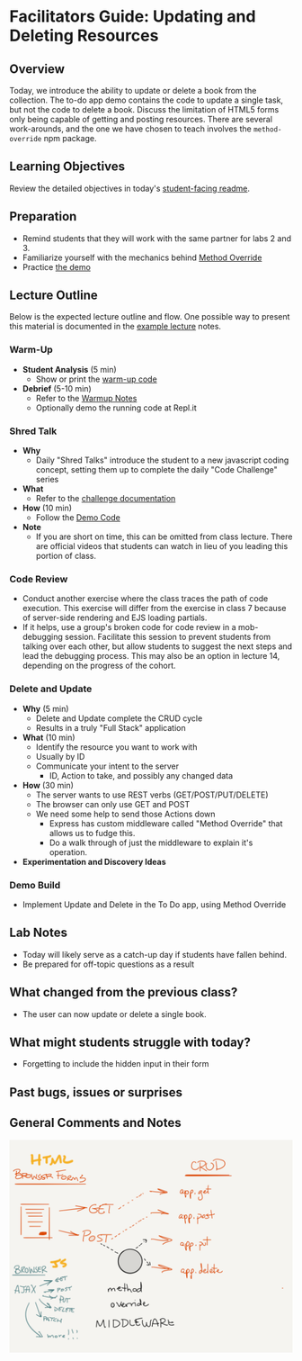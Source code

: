 # Facilitators Guide: Updating and Deleting Resources

## Overview

Today, we introduce the ability to update or delete a book from the collection. The to-do app demo contains the code to update a single task, but not the code to delete a book. Discuss the limitation of HTML5 forms only being capable of getting and posting resources. There are several work-arounds, and the one we have chosen to teach involves the `method-override` npm package.

## Learning Objectives

Review the detailed objectives in today's [student-facing readme](../README.md).

## Preparation

- Remind students that they will work with the same partner for labs 2 and 3.
- Familiarize yourself with the mechanics behind [Method Override](./DEMO.md)
- Practice [the demo](../demo/todo-app)

## Lecture Outline

Below is the expected lecture outline and flow. One possible way to present this material is documented in the [example lecture](../facilitator/LECTURE-EXAMPLE.md) notes.

### Warm-Up

- **Student Analysis** (5 min)
  - Show or print the [warm-up code](../warm-up/warm-up.md)
- **Debrief** (5-10 min)
  - Refer to the [Warmup Notes](../warm-up/NOTES.md)
  - Optionally demo the running code at Repl.it

### Shred Talk

- **Why**
  - Daily "Shred Talks" introduce the student to a new javascript coding concept, setting them up to complete the daily "Code Challenge" series
- **What**
  - Refer to the [challenge documentation](../challenges/README.md)
- **How** (10 min)
  - Follow the [Demo Code](../challenges/DEMO.md)
- **Note**
  - If you are short on time, this can be omitted from class lecture. There are official videos that students can watch in lieu of you leading this portion of class.

### Code Review

- Conduct another exercise where the class traces the path of code execution. This exercise will differ from the exercise in class 7 because of server-side rendering and EJS loading partials.
- If it helps, use a group's broken code for code review in a mob-debugging session. Facilitate this session to prevent students from talking over each other, but allow students to suggest the next steps and lead the debugging process. This may also be an option in lecture 14, depending on the progress of the cohort.

### Delete and Update

- **Why** (5 min)
  - Delete and Update complete the CRUD cycle
  - Results in a truly "Full Stack" application
- **What** (10 min)
  - Identify the resource you want to work with
  - Usually by ID
  - Communicate your intent to the server
    - ID, Action to take, and possibly any changed data
- **How** (30 min)
  - The server wants to use REST verbs (GET/POST/PUT/DELETE)
  - The browser can only use GET and POST
  - We need some help to send those Actions down
    - Express has custom middleware called "Method Override" that allows us to fudge this.
    - Do a walk through of just the middleware to explain it's operation.
- **Experimentation and Discovery Ideas**

### Demo Build

- Implement Update and Delete in the To Do app, using Method Override

## Lab Notes

- Today will likely serve as a catch-up day if students have fallen behind.
- Be prepared for off-topic questions as a result

## What changed from the previous class?

- The user can now update or delete a single book.

## What might students struggle with today?

- Forgetting to include the hidden input in their form

## Past bugs, issues or surprises

## General Comments and Notes

![Method override](whiteboard-diagrams/method-override.png)
